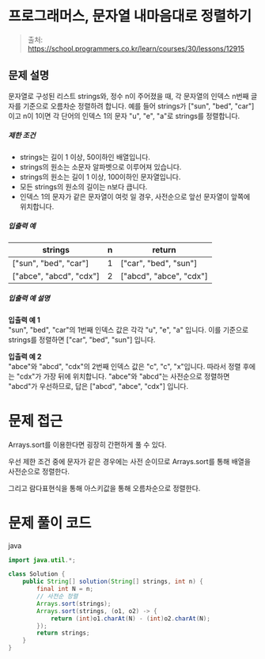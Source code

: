 # 프로그래머스, 문자열 내마음대로 정렬하기

> 출처: https://school.programmers.co.kr/learn/courses/30/lessons/12915

## 문제 설명

문자열로 구성된 리스트 strings와, 정수 n이 주어졌을 때, 각 문자열의 인덱스 n번째 글자를 기준으로 오름차순 정렬하려 합니다. 예를 들어 strings가 \["sun", "bed", "car"\]이고 n이 1이면 각 단어의 인덱스 1의 문자 "u", "e", "a"로 strings를 정렬합니다.

##### 제한 조건

-   strings는 길이 1 이상, 50이하인 배열입니다.
-   strings의 원소는 소문자 알파벳으로 이루어져 있습니다.
-   strings의 원소는 길이 1 이상, 100이하인 문자열입니다.
-   모든 strings의 원소의 길이는 n보다 큽니다.
-   인덱스 1의 문자가 같은 문자열이 여럿 일 경우, 사전순으로 앞선 문자열이 앞쪽에 위치합니다.

##### 입출력 예

| strings                   | n   | return                    |
| ------------------------- | --- | ------------------------- |
| \["sun", "bed", "car"\]   | 1   | \["car", "bed", "sun"\]   |
| \["abce", "abcd", "cdx"\] | 2   | \["abcd", "abce", "cdx"\] |

##### 입출력 예 설명

**입출력 예 1**  
"sun", "bed", "car"의 1번째 인덱스 값은 각각 "u", "e", "a" 입니다. 이를 기준으로 strings를 정렬하면 \["car", "bed", "sun"\] 입니다.

**입출력 예 2**  
"abce"와 "abcd", "cdx"의 2번째 인덱스 값은 "c", "c", "x"입니다. 따라서 정렬 후에는 "cdx"가 가장 뒤에 위치합니다. "abce"와 "abcd"는 사전순으로 정렬하면 "abcd"가 우선하므로, 답은 \["abcd", "abce", "cdx"\] 입니다.

# 문제 접근

Arrays.sort를 이용한다면 굉장히 간편하게 풀 수 있다.

우선 제한 조건 중에 문자가 같은 경우에는 사전 순이므로 Arrays.sort를 통해 배열을 사전순으로 정렬한다.

그리고 람다표현식을 통해 아스키값을 통해 오름차순으로 정렬한다.

# 문제 풀이 코드

java

```java
import java.util.*;

class Solution {
    public String[] solution(String[] strings, int n) {
        final int N = n;
        // 사전순 정렬
        Arrays.sort(strings);
        Arrays.sort(strings, (o1, o2) -> {
            return (int)o1.charAt(N) - (int)o2.charAt(N);
        });
        return strings;
    }
}
```
